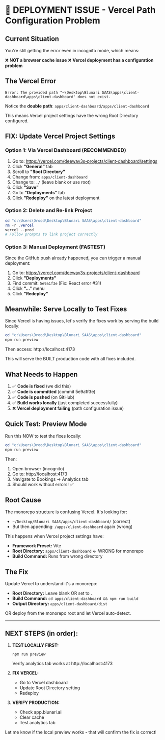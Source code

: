 # 🚨 DEPLOYMENT ISSUE - Vercel Path Configuration Problem

## Current Situation

You're still getting the error even in incognito mode, which means:

❌ **NOT a browser cache issue**
❌ **Vercel deployment has a configuration problem**

## The Vercel Error

```
Error: The provided path "~\Desktop\Blunari SAAS\apps\client-dashboard\apps\client-dashboard" does not exist.
```

Notice the **double path**: `apps/client-dashboard/apps/client-dashboard`

This means Vercel project settings have the wrong Root Directory configured.

## FIX: Update Vercel Project Settings

### Option 1: Via Vercel Dashboard (RECOMMENDED)

1. Go to: https://vercel.com/deewav3s-projects/client-dashboard/settings
2. Click **"General"** tab
3. Scroll to **"Root Directory"**
4. Change from: `apps/client-dashboard` 
5. Change to: `./` (leave blank or use root)
6. Click **"Save"**
7. Go to **"Deployments"** tab
8. Click **"Redeploy"** on the latest deployment

### Option 2: Delete and Re-link Project

```powershell
cd "c:\Users\Drood\Desktop\Blunari SAAS\apps\client-dashboard"
rm -r .vercel
vercel --prod
# Follow prompts to link project correctly
```

### Option 3: Manual Deployment (FASTEST)

Since the GitHub push already happened, you can trigger a manual deployment:

1. Go to: https://vercel.com/deewav3s-projects/client-dashboard
2. Click **"Deployments"**
3. Find commit: `5e9a1f3e` (Fix: React error #31)
4. Click **"..."** menu
5. Click **"Redeploy"**

## Meanwhile: Serve Locally to Test Fixes

Since Vercel is having issues, let's verify the fixes work by serving the build locally:

```powershell
cd "c:\Users\Drood\Desktop\Blunari SAAS\apps\client-dashboard"
npm run preview
```

Then access: http://localhost:4173

This will serve the BUILT production code with all fixes included.

## What Needs to Happen

1. ✅ **Code is fixed** (we did this)
2. ✅ **Code is committed** (commit 5e9a1f3e)
3. ✅ **Code is pushed** (on GitHub)
4. ✅ **Build works locally** (just completed successfully)
5. ❌ **Vercel deployment failing** (path configuration issue)

## Quick Test: Preview Mode

Run this NOW to test the fixes locally:

```powershell
cd "c:\Users\Drood\Desktop\Blunari SAAS\apps\client-dashboard"
npm run preview
```

Then:
1. Open browser (incognito)
2. Go to: http://localhost:4173
3. Navigate to Bookings → Analytics tab
4. Should work without errors! ✅

## Root Cause

The monorepo structure is confusing Vercel. It's looking for:
- `~/Desktop/Blunari SAAS/apps/client-dashboard/` (correct)
- But then appending: `/apps/client-dashboard` again (wrong)

This happens when Vercel project settings have:
- **Framework Preset:** Vite
- **Root Directory:** `apps/client-dashboard` ← WRONG for monorepo
- **Build Command:** Runs from wrong directory

## The Fix

Update Vercel to understand it's a monorepo:
- **Root Directory:** Leave blank OR set to `.`
- **Build Command:** `cd apps/client-dashboard && npm run build`
- **Output Directory:** `apps/client-dashboard/dist`

OR deploy from the monorepo root and let Vercel auto-detect.

---

## NEXT STEPS (in order):

1. **TEST LOCALLY FIRST:**
   ```
   npm run preview
   ```
   Verify analytics tab works at http://localhost:4173

2. **FIX VERCEL:**
   - Go to Vercel dashboard
   - Update Root Directory setting
   - Redeploy

3. **VERIFY PRODUCTION:**
   - Check app.blunari.ai
   - Clear cache
   - Test analytics tab

Let me know if the local preview works - that will confirm the fix is correct!
